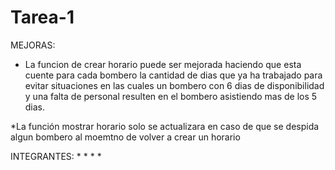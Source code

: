 # Tarea-1
MEJORAS:
* La funcion de crear horario puede ser mejorada haciendo que esta cuente para cada bombero la cantidad de dias que ya ha trabajado para evitar situaciones en las cuales un bombero con 6 dias de disponibilidad y una falta de personal resulten en el bombero asistiendo mas de los 5 dias.

*La función mostrar horario solo se actualizara en caso de que se despida algun bombero al moemtno de volver a crear un horario


INTEGRANTES:
* 
*
*
*
 
